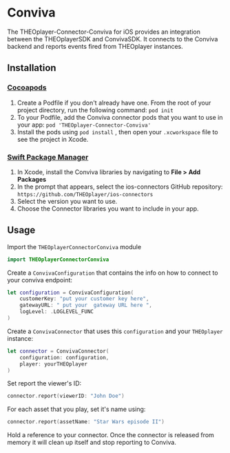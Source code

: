 # Conviva 

The THEOplayer-Connector-Conviva for iOS provides an integration between the THEOplayerSDK and ConvivaSDK. It connects to the Conviva backend and reports events fired from THEOplayer instances.

## Installation

### [Cocoapods](https://guides.cocoapods.org/using/getting-started.html#getting-started)

1. Create a Podfile if you don't already have one. From the root of your project directory, run the following command: `pod init`
2. To your Podfile, add the Conviva connector pods that you want to use in your app: `pod 'THEOplayer-Connector-Conviva'`
3. Install the pods using `pod install` , then open your `.xcworkspace` file to see the project in Xcode.

### [Swift Package Manager](https://swift.org/package-manager/)

1. In Xcode, install the Conviva libraries by navigating to **File > Add Packages**
2. In the prompt that appears, select the ios-connectors GitHub repository: `https://github.com/THEOplayer/ios-connectors`
3. Select the version you want to use.
4. Choose the Connector libraries you want to include in your app.

## Usage

Import the `THEOplayerConnectorConviva` module

```swift
import THEOplayerConnectorConviva
```

Create a `ConvivaConfiguration` that contains the info on how to connect to your conviva endpoint:

```swift
let configuration = ConvivaConfiguration(
    customerKey: "put your customer key here",
    gatewayURL: " put your  gateway URL here ",
    logLevel: .LOGLEVEL_FUNC
)
```

Create a `ConvivaConnector` that uses this `configuration` and your `THEOplayer` instance:

```swift
let connector = ConvivaConnector(
    configuration: configuration,
    player: yourTHEOplayer
)
```

Set report the viewer's ID:

```swift
connector.report(viewerID: "John Doe")
```

For each asset that you play, set it's name using:

```swift
connector.report(assetName: "Star Wars episode II")
```

Hold a reference to your connector. Once the connector is released from memory it will clean up itself and stop reporting to Conviva.
